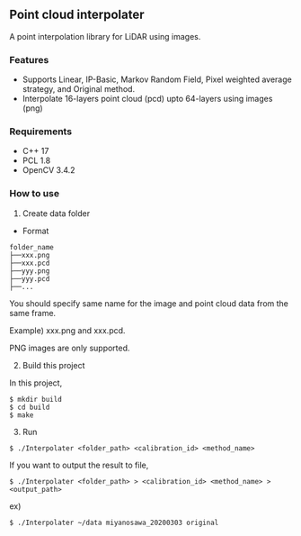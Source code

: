 ## Point cloud interpolater

A point interpolation library for LiDAR using images.

### Features

- Supports Linear, IP-Basic, Markov Random Field, Pixel weighted average strategy, and Original method.
- Interpolate 16-layers point cloud (pcd) upto 64-layers using images (png)

### Requirements

- C++ 17
- PCL 1.8
- OpenCV 3.4.2

### How to use

1. Create data folder

- Format

```
folder_name
├──xxx.png
├──xxx.pcd
├──yyy.png
├──yyy.pcd
├──...
```

You should specify same name for the image and point cloud data from the same frame.

Example) xxx.png and xxx.pcd.

PNG images are only supported.

2. Build this project

In this project,

```
$ mkdir build
$ cd build
$ make
```

3. Run

```
$ ./Interpolater <folder_path> <calibration_id> <method_name>
```

If you want to output the result to file,

```
$ ./Interpolater <folder_path> > <calibration_id> <method_name> > <output_path>
```

ex)

```
$ ./Interpolater ~/data miyanosawa_20200303 original
```
